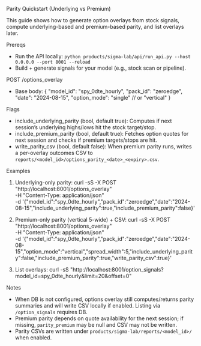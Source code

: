 Parity Quickstart (Underlying vs Premium)

This guide shows how to generate option overlays from stock signals, compute underlying-based and premium-based parity, and list overlays later.

Prereqs
- Run the API locally: `python products/sigma-lab/api/run_api.py --host 0.0.0.0 --port 8001 --reload`
- Build + generate signals for your model (e.g., stock scan or pipeline).

POST /options_overlay
- Base body:
  {
    "model_id": "spy_0dte_hourly",
    "pack_id": "zeroedge",
    "date": "2024-08-15",
    "option_mode": "single"  // or "vertical"
  }

Flags
- include_underlying_parity (bool, default true):
  Computes if next session’s underlying highs/lows hit the stock target/stop.
- include_premium_parity (bool, default true):
  Fetches option quotes for next session and checks if premium targets/stops are hit.
- write_parity_csv (bool, default false):
  When premium parity runs, writes a per-overlay outcomes CSV to `reports/<model_id>/options_parity_<date>_<expiry>.csv`.

Examples
1) Underlying-only parity:
  curl -sS -X POST "http://localhost:8001/options_overlay" \
    -H "Content-Type: application/json" \
    -d '{"model_id":"spy_0dte_hourly","pack_id":"zeroedge","date":"2024-08-15","include_underlying_parity":true,"include_premium_parity":false}'

2) Premium-only parity (vertical 5-wide) + CSV:
  curl -sS -X POST "http://localhost:8001/options_overlay" \
    -H "Content-Type: application/json" \
    -d '{"model_id":"spy_0dte_hourly","pack_id":"zeroedge","date":"2024-08-15","option_mode":"vertical","spread_width":5,"include_underlying_parity":false,"include_premium_parity":true,"write_parity_csv":true}'

3) List overlays:
  curl -sS "http://localhost:8001/option_signals?model_id=spy_0dte_hourly&limit=20&offset=0"

Notes
- When DB is not configured, options overlay still computes/returns parity summaries and will write CSV locally if enabled. Listing via `/option_signals` requires DB.
- Premium parity depends on quote availability for the next session; if missing, `parity_premium` may be null and CSV may not be written.
- Parity CSVs are written under `products/sigma-lab/reports/<model_id>/` when enabled.
